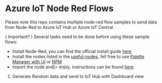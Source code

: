 # Azure IoT Node Red Flows

Please note this repo contains multiple node-red flow samples to send data from Node-Red to Azure IoT Hub or Azure IoT Central.

( Important!! ) Several tasks need to be done before using these sample flows:
- Install Node-Red, you can find the official install guide [here](https://nodered.org/docs/getting-started/)
- Install the nodes listed in the [useful-nodes](useful-nodes.md), fell free to use [Palette Manager with UI](https://nodered.org/docs/user-guide/editor/palette/manager) or [NPM](https://nodered.org/docs/user-guide/runtime/adding-nodes#installing-with-npm)
- Import the node and]= enjoy, instructions can be found [here](https://nodered.org/docs/user-guide/editor/workspace/import-export)

1.  Generate Random data and send to IoT Hub with Dashboard view
